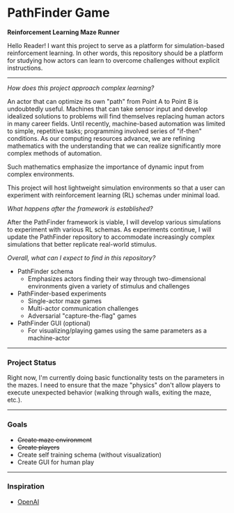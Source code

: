 # PathFinder Game
**Reinforcement Learning Maze Runner**

Hello Reader! I want this project to serve as a platform for simulation-based reinforcement learning. In other words, this repository should be a platform for studying how actors can learn to overcome challenges without explicit instructions. 

___

_How does this project approach complex learning?_

An actor that can optimize its own "path" from Point A to Point B is undoubtedly useful. Machines that can take sensor input and develop idealized solutions to problems will find themselves replacing human actors in many career fields. Until recently, machine-based automation was limited to simple, repetitive tasks; programming involved series of "if-then" conditions. As our computing resources advance, we are refining mathematics with the understanding that we can realize significantly more complex methods of automation.

Such mathematics emphasize the importance of dynamic input from complex environments.  

This project will host lightweight simulation environments so that a user can experiment with reinforcement learning (RL) schemas under minimal load. 

_What happens after the framework is established?_

After the PathFinder framework is viable, I will develop various simulations to experiment with various RL schemas. As experiments continue, I will update the PathFinder repository to accommodate increasingly complex simulations that better replicate real-world stimulus.

_Overall, what can I expect to find in this repository?_

- PathFinder schema
  - Emphasizes actors finding their way through two-dimensional environments given a variety of stimulus and challenges
- PathFinder-based experiments
  - Single-actor maze games
  - Multi-actor communication challenges
  - Adversarial "capture-the-flag" games
- PathFinder GUI (optional)
  - For visualizing/playing games using the same parameters as a machine-actor

___
### Project Status

Right now, I'm currently doing basic functionality tests on the parameters in the mazes. I need to ensure that the maze "physics" don't allow players to execute unexpected behavior (walking through walls, exiting the maze, etc.).

___

### Goals

- ~~Create maze environment~~
- ~~Create players~~
- Create self training schema (without visualization)
- Create GUI for human play

___

### Inspiration
- [OpenAI](https://www.youtube.com/watch?v=kopoLzvh5jY)